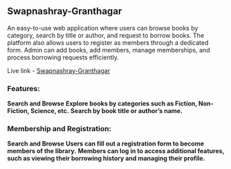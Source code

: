 ## Swapnashray-Granthagar

An easy-to-use web application where users can browse books by category, search by title or author, and request to borrow books. The platform also allows users to register as members through a dedicated form. Admin can add books, add members, manage memberships, and process borrowing requests efficiently.

Live link - [Swapnashray-Granthagar](https://swapnashray-granthagar.web.app/)

### Features:
**Search and Browse**
  **Explore books by categories such as Fiction, Non-Fiction, Science, etc.**
  **Search by book title or author’s name.**

  ### Membership and Registration:
**Search and Browse**
  **Users can fill out a registration form to become members of the library.**
  **Members can log in to access additional features, such as viewing their borrowing history and managing their profile.**